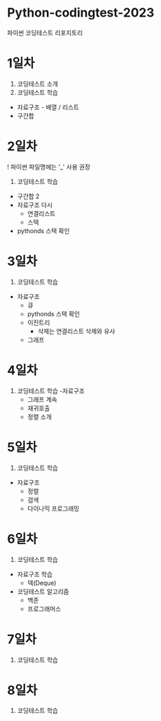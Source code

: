 # Python-codingtest-2023
파이썬 코딩테스트 리포지토리

# 1일차
1. 코딩테스트 소개
2. 코딩테스트 학습
  - 자료구조 - 배열 / 리스트
  - 구간합
  
# 2일차
! 파이썬 파일명에는 '_' 사용 권장

1. 코딩테스트 학습
  - 구간합 2
  - 자료구조 다시
    - 연결리스트
    - 스택
  - pythonds 스택 확인

# 3일차
 1. 코딩테스트 학습
  - 자료구조
    - 큐
    - pythonds 스택 확인
    - 이진트리
      - 삭제는 연결리스트 삭제와 유사
    - 그래프

  # 4일차
1. 코딩테스트 학습
  -자료구조
    - 그래프 계속
    - 재귀호출
    - 정렬 소개

# 5일차
1. 코딩테스트 학습
  - 자료구조
    - 정렬
    - 검색
    - 다이나믹 프로그래밍

# 6일차
1. 코딩테스트 학습
  - 자료구조 학습
    - 덱(Deque)
  - 코딩테스트 알고리즘
    - 백준
    - 프로그래머스

# 7일차
1. 코딩테스트 학습

# 8일차
1. 코딩테스트 학습